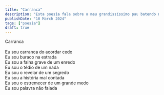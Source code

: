 ```yaml
---
title: "Carranca"
description: "Esta poesia fala sobre o meu grandissíssimo pau batendo numa botija de 13 kilos."
publishDate: "10 March 2024"
tags: ["poesia"]
draft: true
---
```


Carranca<br>
<br>
Eu sou carranca do acordar cedo<br>
Eu sou buraco na estrada<br>
Eu sou a falha grave de um enredo<br>
Eu sou o tédio de um nada<br>
Eu sou o revelar de um segredo<br>
Eu sou a história mal contada<br>
Eu sou o estremecer de um grande medo<br>
Eu sou palavra não falada<br>